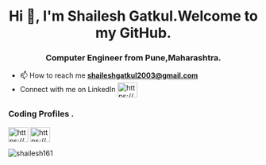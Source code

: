 <h1 align="center">Hi 👋, I'm Shailesh Gatkul.Welcome to my GitHub.</h1>
<h3 align="center">Computer Engineer from Pune,Maharashtra.</h3>


- 📫 How to reach me **shaileshgatkul2003@gmail.com**
- Connect with me on LinkedIn <a href="[//www.linkedin.com/in/shailesh-gatkul](https://www.linkedin.com/in/shailesh-gatkul)" target="blank"><img align="center" src="https://raw.githubusercontent.com/rahuldkjain/github-profile-readme-generator/master/src/images/icons/Social/linked-in-alt.svg" alt="https://www.linkedin.com/in/shailesh-gatkul-59a864228/" height="30" width="40" /></a>

<h3 align="left">Coding Profiles .</h3>


<a href="https://www.hackerrank.com/profile/shaileshgatkul21" target="blank"><img align="center" src="https://raw.githubusercontent.com/rahuldkjain/github-profile-readme-generator/master/src/images/icons/Social/hackerrank.svg" alt="https://www.hackerrank.com/profile/shaileshgatkul21" height="30" width="40" /></a>
<a href="https://www.geeksforgeeks.org/user/shaileshgatkul13/" target="blank"><img align="center" src="https://raw.githubusercontent.com/rahuldkjain/github-profile-readme-generator/master/src/images/icons/Social/geeks-for-geeks.svg" alt="https://auth.geeksforgeeks.org/user/shaileshgatkul13" height="30" width="40" /></a>
</p>


<p><img align="center" src="https://github-readme-streak-stats.herokuapp.com/?user=shailesh161&" alt="shailesh161" /></p>
